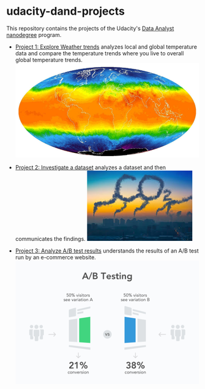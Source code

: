 # udacity-dand-projects

This repository contains the projects of the Udacity's [Data Analyst nanodegree](https://www.udacity.com/course/data-analyst-nanodegree--nd002) program.

* [Project 1: Explore Weather trends](p1_explore_weather_trends) analyzes local and global temperature data and compare the temperature trends where you live to overall global temperature trends.
![](p1_explore_weather_trends/weather.png) 

* [Project 2: Investigate a dataset](p2_investigate_a_dataset) analyzes a dataset and then communicates the findings.
![](p2_investigate_a_dataset/co2_emission.jpg)

* [Project 3: Analyze A/B test results](p3_analyze_AB_test_results) understands the results of an A/B test run by an e-commerce website.
![](p3_analyze_AB_test_results/ab_test.png)

